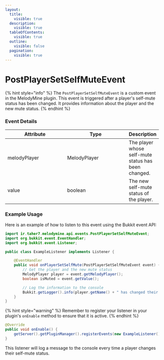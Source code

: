 ```yaml
---
layout:
  title:
    visible: true
  description:
    visible: true
  tableOfContents:
    visible: true
  outline:
    visible: false
  pagination:
    visible: true
---
```


# PostPlayerSetSelfMuteEvent

{% hint style="info" %}
The `PostPlayerSetSelfMuteEvent` is a custom event in the MelodyMine plugin. This event is triggered after a player's self-mute status has been changed. It provides information about the player and the new mute status.
{% endhint %}

### Event Details

<table><thead><tr><th width="197">Attribute</th><th width="205">Type</th><th>Description</th></tr></thead><tbody><tr><td>melodyPlayer</td><td>MelodyPlayer</td><td>The player whose self-mute status has been changed.</td></tr><tr><td>value</td><td>boolean</td><td>The new self-mute status of the player.</td></tr></tbody></table>

### Example Usage

Here is an example of how to listen to this event using the Bukkit event API:

```java
import ir.taher7.melodymine.api.events.PostPlayerSetSelfMuteEvent;
import org.bukkit.event.EventHandler;
import org.bukkit.event.Listener;

public class ExampleListener implements Listener {

    @EventHandler
    public void onPlayerSetSelfMute(PostPlayerSetSelfMuteEvent event) {
        // Get the player and the new mute status
        MelodyPlayer player = event.getMelodyPlayer();
        boolean isMuted = event.getValue();

        // Log the information to the console
        Bukkit.getLogger().info(player.getName() + " has changed their self-mute status to: " + isMuted);
    }
}
```

{% hint style="warning" %}
Remember to register your listener in your plugin's `onEnable` method to ensure that it is active.
{% endhint %}

```java
@Override
public void onEnable() {
    getServer().getPluginManager().registerEvents(new ExampleListener(), this);
}
```

This listener will log a message to the console every time a player changes their self-mute status.
